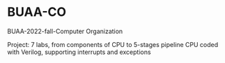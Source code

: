 # BUAA-CO

BUAA-2022-fall-Computer Organization

Project: 7 labs, from components of CPU to 5-stages pipeline CPU coded with Verilog, supporting interrupts and exceptions
